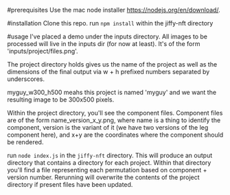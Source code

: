 #prerequisites
Use the mac node installer https://nodejs.org/en/download/.

#installation
Clone this repo.
run `npm install` within the jiffy-nft directory

#usage
I've placed a demo under the inputs directory. All images to be processed will live in the inputs dir (for now at least). It's of the form 'inputs/project/files.png'.

The project directory holds gives us the name of the project as well as the dimensions of the final output via w + h prefixed numbers separated by underscores.

myguy_w300_h500 meahs this project is named 'myguy' and we want the resulting image to be 300x500 pixels.

Within the project directory, you'll see the component files. Component files are of the form name_version_x_y.png, where name is a thing to identify the component, version is the variant of it (we have two versions of the leg component here), and x+y are the coordinates where the component should be rendered.

run `node index.js` in the `jiffy-nft` directory. This will produce an output directory that contains a directory for each project. Within that directory you'll find a file representing each permutation based on component + version number. Rerunning will overwrite the contents of the project directory if present files have been updated.
